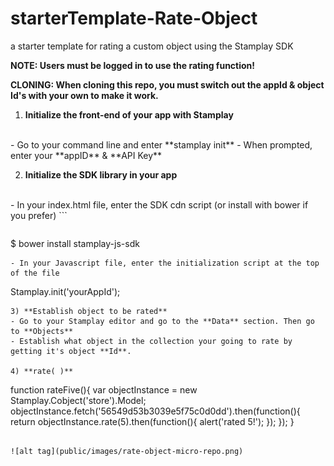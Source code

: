 # starterTemplate-Rate-Object
a starter template for rating a custom object using the Stamplay SDK

**NOTE: Users must be logged in to use the rating function!**

**CLONING: When cloning this repo, you must switch out the appId & object Id's with your own to make it work.**

 1) **Initialize the front-end of your app with Stamplay**
 <br>
- Go to your command line and enter **stamplay init**
- When prompted, enter your **appID** & **API Key**

2) **Initialize the SDK library in your app**
<br>
- In your index.html file, enter the SDK cdn script (or install with bower if you prefer)
```
<script src="//drrjhlchpvi7e.cloudfront.net/libs/stamplay-js-sdk/1.3.1/stamplay.min.js"></script>

```
```
$ bower install stamplay-js-sdk
```
- In your Javascript file, enter the initialization script at the top of the file
```
Stamplay.init('yourAppId');
```
3) **Establish object to be rated**
- Go to your Stamplay editor and go to the **Data** section. Then go to **Objects**
- Establish what object in the collection your going to rate by getting it's object **Id**.

4) **rate( )**
```
function rateFive(){
	var objectInstance = new Stamplay.Cobject('store').Model;
	objectInstance.fetch('56549d53b3039e5f75c0d0dd').then(function(){
    	return objectInstance.rate(5).then(function(){
    		alert('rated 5!');
    	});
    });
}
```

![alt tag](public/images/rate-object-micro-repo.png)
